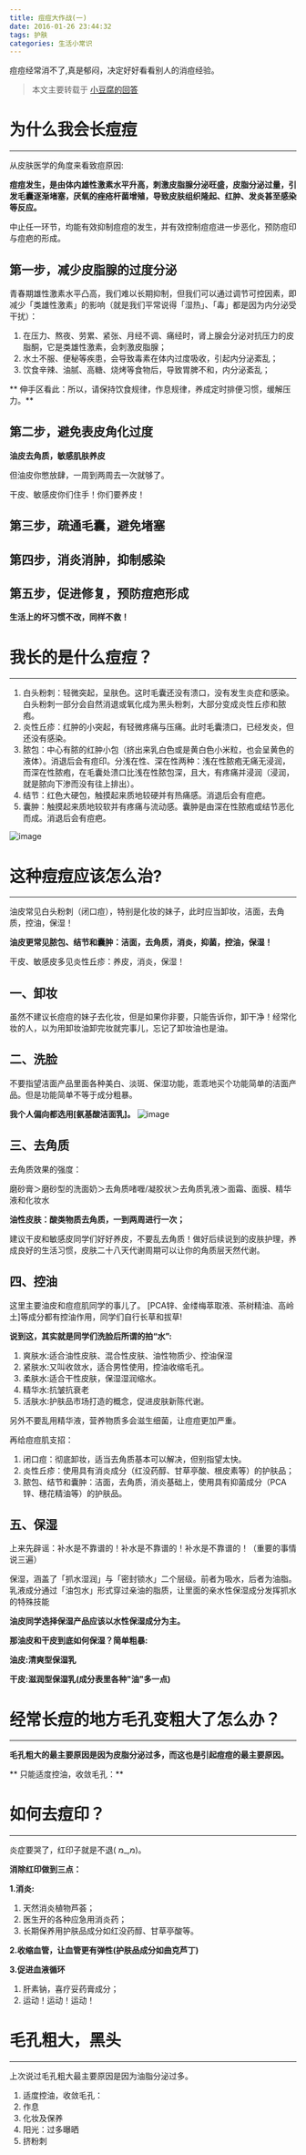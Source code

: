 ```yaml
---
title: 痘痘大作战(一)
date: 2016-01-26 23:44:32
tags: 护肤
categories: 生活小常识
---
```

痘痘经常消不了,真是郁闷，决定好好看看别人的消痘经验。

> 本文主要转载于 [小豆腐的回答](https://www.zhihu.com/question/26499972)

# 为什么我会长痘痘
-----------------
从皮肤医学的角度来看致痘原因:

**痘痘发生，是由体内雄性激素水平升高，刺激皮脂腺分泌旺盛，皮脂分泌过量，引发毛囊逐渐堵塞，厌氧的痤疮杆菌增殖，导致皮肤组织隆起、红肿、发炎甚至感染等反应。**

中止任一环节，均能有效抑制痘痘的发生，并有效控制痘痘进一步恶化，预防痘印与痘疤的形成。

<!--more-->

## 第一步，减少皮脂腺的过度分泌
青春期雄性激素水平凸高，我们难以长期抑制，但我们可以通过调节可控因素，即减少「类雄性激素」的影响（就是我们平常说得「湿热」、「毒」都是因为内分泌受干扰）：

1. 在压力、熬夜、劳累、紧张、月经不调、痛经时，肾上腺会分泌对抗压力的皮脂酮，它是类雄性激素，会刺激皮脂腺；
2. 水土不服、便秘等疾患，会导致毒素在体内过度吸收，引起内分泌紊乱；
3. 饮食辛辣、油腻、高糖、烧烤等食物后，导致胃脾不和，内分泌紊乱；

** 
伸手区看此：所以，请保持饮食规律，作息规律，养成定时排便习惯，缓解压力。**

## 第二步，避免表皮角化过度
**油皮去角质，敏感肌肤养皮**

但油皮你憋放肆，一周到两周去一次就够了。

干皮、敏感皮你们住手！你们要养皮！

## 第三步，疏通毛囊，避免堵塞
## 第四步，消炎消肿，抑制感染
## 第五步，促进修复，预防痘疤形成

**生活上的坏习惯不改，同样不救！**

# 我长的是什么痘痘？
-------
1. 白头粉刺：轻微突起，呈肤色。这时毛囊还没有溃口，没有发生炎症和感染。白头粉刺一部分会自然消退或氧化成为黑头粉刺，大部分变成炎性丘疹和脓疱。
2. 炎性丘疹：红肿的小突起，有轻微疼痛与压痛。此时毛囊溃口，已经发炎，但还没有感染。
3. 脓包：中心有脓的红肿小包（挤出来乳白色或是黄白色小米粒，也会呈黄色的液体）。消退后会有痘印。分浅在性、深在性两种：浅在性脓疱无痛无浸润，而深在性脓疱，在毛囊处溃口比浅在性脓包深，且大，有疼痛并浸润（浸润，就是脓向下渗而没有往上排出）。
4. 结节：红色大硬包，触摸起来质地较硬并有热痛感。消退后会有痘疤。
5. 囊肿：触摸起来质地较软并有疼痛与流动感。囊肿是由深在性脓疱或结节恶化而成。消退后会有痘疤。

![image](https://pic2.zhimg.com/098eb6392c85979be6d89078651d2501_r.png)

# 这种痘痘应该怎么治?
-------
油皮常见白头粉刺（闭口痘），特别是化妆的妹子，此时应当卸妆，洁面，去角质，控油，保湿！

**油皮更常见脓包、结节和囊肿：洁面，去角质，消炎，抑菌，控油，保湿！**

干皮、敏感皮多见炎性丘疹：养皮，消炎，保湿！

## 一、卸妆

虽然不建议长痘痘的妹子去化妆，但是如果你非要，只能告诉你，卸干净！经常化妆的人，以为用卸妆油卸完妆就完事儿，忘记了卸妆油也是油。

## 二、洗脸

不要指望洁面产品里面各种美白、淡斑、保湿功能，乖乖地买个功能简单的洁面产品。但是功能简单不等于成分粗暴。

**我个人偏向都选用[氨基酸洁面乳]。**
![image](https://pic1.zhimg.com/8b413a925d4c1da6660801724dca9cc0_r.png)

## 三、去角质


去角质效果的强度：

磨砂膏＞磨砂型的洗面奶＞去角质啫喱/凝胶状＞去角质乳液＞面霜、面膜、精华液和化妆水

**油性皮肤：酸类物质去角质，一到两周进行一次；**

建议干皮和敏感皮同学们好好养皮，不要乱去角质！做好后续说到的皮肤护理，养成良好的生活习惯，皮肤二十八天代谢周期可以让你的角质层天然代谢。

## 四、控油

这里主要油皮和痘痘肌同学的事儿了。
[PCA锌、金缕梅萃取液、茶树精油、高岭土]等成分都有控油作用，同学们自行长草和拔草!

**说到这，其实就是同学们洗脸后所谓的拍“水”:**

1. 爽肤水:适合油性皮肤、混合性皮肤、油性物质少、控油保湿
2. 紧肤水:又叫收敛水，适合男性使用，控油收缩毛孔。
3. 柔肤水:适合干性皮肤，保湿湿润缩水。
4. 精华水:抗皱抗衰老
5. 活肤水:护肤品市场打造的概念，促进皮肤新陈代谢。

另外不要乱用精华液，营养物质多会滋生细菌，让痘痘更加严重。

再给痘痘肌支招：

1. 闭口痘：彻底卸妆，适当去角质基本可以解决，但别指望太快。
2. 炎性丘疹：使用具有消炎成分（红没药醇、甘草亭酸、根皮素等）的护肤品；
3. 脓包、结节和囊肿：洁面，去角质，消炎基础上，使用具有抑菌成分（PCA锌、穗花精油等）的护肤品。

## 五、保湿

上来先辟谣：补水是不靠谱的！补水是不靠谱的！补水是不靠谱的！（重要的事情说三遍）

保湿，涵盖了「抓水湿润」与「密封锁水」二个层级。前者为吸水，后者为油脂。乳液成分通过「油包水」形式穿过亲油的脂质，让里面的亲水性保湿成分发挥抓水的特殊技能

**油皮同学选择保湿产品应该以水性保湿成分为主。**

**那油皮和干皮到底如何保湿？简单粗暴:**

**油皮:清爽型保湿乳**

**干皮:滋润型保湿乳(成分表里各种"油"多一点)**

# 经常长痘的地方毛孔变粗大了怎么办？
*****
**毛孔粗大的最主要原因是因为皮脂分泌过多，而这也是引起痘痘的最主要原因。**

** 只能适度控油，收敛毛孔：**

# 如何去痘印？
****
炎症要哭了，红印子就是不退( מּ,_מּ)。

**消除红印做到三点：**

**1.消炎:**

1. 天然消炎植物芦荟；
2. 医生开的各种应急用消炎药；
3. 长期保养用护肤品成分如红没药醇、甘草亭酸等。

**2.收缩血管，让血管更有弹性(护肤品成分如曲克芦丁)**

**3.促进血液循环**

1. 肝素钠，喜疗妥药膏成分；
2. 运动！运动！运动！

# 毛孔粗大，黑头
***
上次说过毛孔粗大最主要原因是因为油脂分泌过多。

1. 适度控油，收敛毛孔：
2. 作息
3. 化妆及保养
4. 阳光：过多曝晒
5. 挤粉刺


